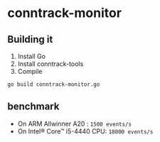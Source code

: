 # conntrack-monitor

## Building it

1. Install Go
2. Install conntrack-tools
3. Compile

```bash
go build conntrack-monitor.go
```

## benchmark

* On ARM Allwinner A20 : `1500 events/s`
* On Intel® Core™ i5-4440 CPU: `18000 events/s`